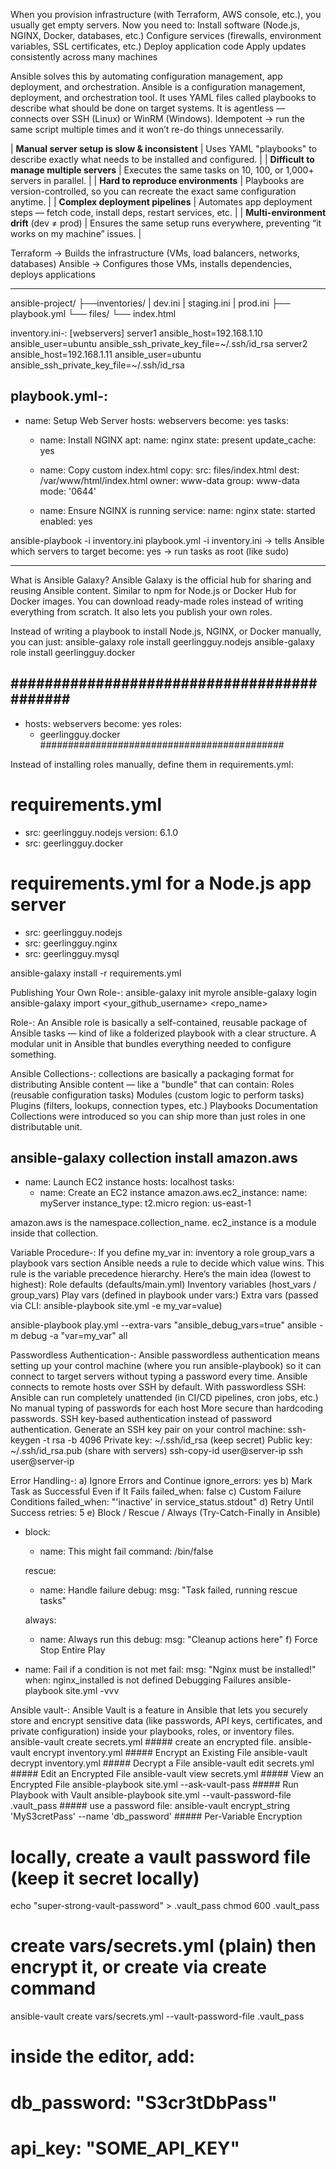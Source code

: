 When you provision infrastructure (with Terraform, AWS console, etc.), you usually get empty servers.
Now you need to:
Install software (Node.js, NGINX, Docker, databases, etc.)
Configure services (firewalls, environment variables, SSL certificates, etc.)
Deploy application code
Apply updates consistently across many machines

Ansible solves this by automating configuration management, app deployment, and orchestration.
Ansible is a configuration management, deployment, and orchestration tool.
It uses YAML files called playbooks to describe what should be done on target systems.
It is agentless — connects over SSH (Linux) or WinRM (Windows).
Idempotent → run the same script multiple times and it won’t re-do things unnecessarily.

| **Manual server setup is slow & inconsistent** | Uses YAML "playbooks" to describe exactly what needs to be installed and configured.        |
| **Difficult to manage multiple servers**       | Executes the same tasks on 10, 100, or 1,000+ servers in parallel.                          |
| **Hard to reproduce environments**             | Playbooks are version-controlled, so you can recreate the exact same configuration anytime. |
| **Complex deployment pipelines**               | Automates app deployment steps — fetch code, install deps, restart services, etc.           |
| **Multi-environment drift** (dev ≠ prod)       | Ensures the same setup runs everywhere, preventing “it works on my machine” issues.         |

Terraform → Builds the infrastructure (VMs, load balancers, networks, databases)
Ansible → Configures those VMs, installs dependencies, deploys applications

-------------------------------------------------------------------

ansible-project/
├──inventories/
|       dev.ini
|       staging.ini
|       prod.ini
├── playbook.yml
└── files/
    └── index.html



inventory.ini-:
[webservers]
server1 ansible_host=192.168.1.10 ansible_user=ubuntu ansible_ssh_private_key_file=~/.ssh/id_rsa
server2 ansible_host=192.168.1.11 ansible_user=ubuntu ansible_ssh_private_key_file=~/.ssh/id_rsa

playbook.yml-:
---
- name: Setup Web Server
  hosts: webservers
  become: yes
  tasks:
    - name: Install NGINX
      apt:
        name: nginx
        state: present
        update_cache: yes

    - name: Copy custom index.html
      copy:
        src: files/index.html
        dest: /var/www/html/index.html
        owner: www-data
        group: www-data
        mode: '0644'

    - name: Ensure NGINX is running
      service:
        name: nginx
        state: started
        enabled: yes


ansible-playbook -i inventory.ini playbook.yml
-i inventory.ini → tells Ansible which servers to target
become: yes → run tasks as root (like sudo)

--------------------------------------------------------------------
What is Ansible Galaxy?
Ansible Galaxy is the official hub for sharing and reusing Ansible content.
Similar to npm for Node.js or Docker Hub for Docker images.
You can download ready-made roles instead of writing everything from scratch.
It also lets you publish your own roles.

Instead of writing a playbook to install Node.js, NGINX, or Docker manually, you can just:
ansible-galaxy role install geerlingguy.nodejs
ansible-galaxy role install geerlingguy.docker

###########################################
---
- hosts: webservers
  become: yes
  roles:
    - geerlingguy.docker
############################################

Instead of installing roles manually, define them in requirements.yml:
# requirements.yml
- src: geerlingguy.nodejs
  version: 6.1.0
- src: geerlingguy.docker   

# requirements.yml for a Node.js app server
- src: geerlingguy.nodejs
- src: geerlingguy.nginx
- src: geerlingguy.mysql

ansible-galaxy install -r requirements.yml


Publishing Your Own Role-:
ansible-galaxy init myrole
ansible-galaxy login
ansible-galaxy import <your_github_username> <repo_name>


Role-:
An Ansible role is basically a self-contained, reusable package of Ansible tasks — kind of like a folderized playbook with a clear structure.
A modular unit in Ansible that bundles everything needed to configure something.

Ansible Collections-:
collections are basically a packaging format for distributing Ansible content —
like a "bundle" that can contain:
Roles (reusable configuration tasks)
Modules (custom logic to perform tasks)
Plugins (filters, lookups, connection types, etc.)
Playbooks
Documentation
Collections were introduced so you can ship more than just roles in one distributable unit.

ansible-galaxy collection install amazon.aws
---
- name: Launch EC2 instance
  hosts: localhost
  tasks:
    - name: Create an EC2 instance
      amazon.aws.ec2_instance:
        name: myServer
        instance_type: t2.micro
        region: us-east-1

amazon.aws is the namespace.collection_name.
ec2_instance is a module inside that collection.

Variable Procedure-:
If you define my_var in:
inventory
a role
group_vars
a playbook vars section
Ansible needs a rule to decide which value wins.
This rule is the variable precedence hierarchy.
Here’s the main idea (lowest to highest):
Role defaults (defaults/main.yml)
Inventory variables (host_vars / group_vars)
Play vars (defined in playbook under vars:)
Extra vars (passed via CLI: ansible-playbook site.yml -e my_var=value)

ansible-playbook play.yml --extra-vars "ansible_debug_vars=true"
ansible -m debug -a "var=my_var" all

Passwordless Authentication-:
Ansible passwordless authentication means setting up your control machine (where you run ansible-playbook) so it can connect to target servers without typing a password every time.
Ansible connects to remote hosts over SSH by default.
With passwordless SSH:
Ansible can run completely unattended (in CI/CD pipelines, cron jobs, etc.)
No manual typing of passwords for each host
More secure than hardcoding passwords.
SSH key-based authentication instead of password authentication.
Generate an SSH key pair on your control machine:
ssh-keygen -t rsa -b 4096
Private key: ~/.ssh/id_rsa (keep secret)
Public key: ~/.ssh/id_rsa.pub (share with servers)
ssh-copy-id user@server-ip
ssh user@server-ip

Error Handling-:
a) Ignore Errors and Continue
ignore_errors: yes
b) Mark Task as Successful Even if It Fails
failed_when: false
c) Custom Failure Conditions
failed_when: "'inactive' in service_status.stdout"
d) Retry Until Success
retries: 5
e) Block / Rescue / Always (Try-Catch-Finally in Ansible)
- block:
    - name: This might fail
      command: /bin/false

  rescue:
    - name: Handle failure
      debug:
        msg: "Task failed, running rescue tasks"

  always:
    - name: Always run this
      debug:
        msg: "Cleanup actions here"
f) Force Stop Entire Play
- name: Fail if a condition is not met
  fail:
    msg: "Nginx must be installed!"
  when: nginx_installed is not defined
Debugging Failures
ansible-playbook site.yml -vvv

Ansible vault-:
Ansible Vault is a feature in Ansible that lets you securely store and encrypt sensitive data (like passwords, API keys, certificates, and private configuration) inside your playbooks, roles, or inventory files.
ansible-vault create secrets.yml    ##### create an encrypted file.
ansible-vault encrypt inventory.yml    ##### Encrypt an Existing File
ansible-vault decrypt inventory.yml     ##### Decrypt a File
ansible-vault edit secrets.yml      ##### Edit an Encrypted File
ansible-vault view secrets.yml      ##### View an Encrypted File
ansible-playbook site.yml --ask-vault-pass    ##### Run Playbook with Vault
ansible-playbook site.yml --vault-password-file .vault_pass   ##### use a password file:
ansible-vault encrypt_string 'MyS3cretPass' --name 'db_password'      ##### Per-Variable Encryption

# locally, create a vault password file (keep it secret locally)
echo "super-strong-vault-password" > .vault_pass
chmod 600 .vault_pass

# create vars/secrets.yml (plain) then encrypt it, or create via create command
ansible-vault create vars/secrets.yml --vault-password-file .vault_pass
# inside the editor, add:
# db_password: "S3cr3tDbPass"
# api_key: "SOME_API_KEY"



